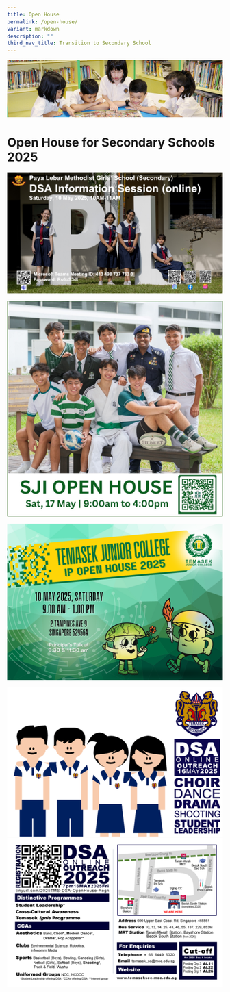 ```yaml
---
title: Open House
permalink: /open-house/
variant: markdown
description: ""
third_nav_title: Transition to Secondary School
---
```

![](/images/banner.gif)

Open House for Secondary Schools 2025
=====================================
![](/images/PLMGSS_Open_House.jpg)

![](/images/SJI_Open_house_2025.jpg)

![](/images/TJC_IP_Open_House__10_May_.png)

![](/images/TMS_2025_DSA_Online_Outreach_Page_1.png)
![](/images/TMS_2025_DSA_Online_Outreach_Page_2.png)